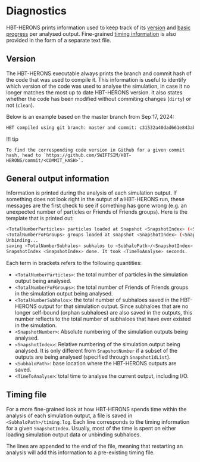 # Diagnostics

HBT-HERONS prints information used to keep track of its [version](#version) and
[basic progress](#general-output-information) per analysed output. Fine-grained [timing information](#timing-file) 
is also provided in the form of a separate text file.

## Version

The HBT-HERONS executable always prints the branch and commit hash of the code that was used to compile it. 
This information is useful to identify which version of the code was used 
to analyse the simulation, in case it no longer matches the most up to date HBT-HERONS version.
It also states whether the code has been modified without commiting changes (`dirty`) or not (`clean`).

Below is an example based on the master branch from Sep 17, 2024:
```bash
HBT compiled using git branch: master and commit: c31532a40dad661e843abcecadef03144b0cc057 (clean)
```

!!! tip

    To find the corresponding code version in Github for a given commit hash, head to `https://github.com/SWIFTSIM/HBT-HERONS/commit/<COMMIT_HASH>`.

## General output information

Information is printed during the analysis of each simulation output. If something does not look 
right in the output of a HBT-HERONS run, these messages are the first check to see if something has gone wrong (e.g. an unexpected number of particles or Friends of Friends groups). Here is the template that is printed out:

```bash
<TotalNumberParticles> particles loaded at Snapshot <SnapshotIndex> (<SnapshotNumber>)
<TotalNumberFoFGroups> groups loaded at snapshot <SnapshotIndex> (<SnapshotNumber>)
Unbinding...
saving <TotalNumberSubhalos> subhalos to <SubhaloPath>/<SnapshotIndex>
SnapshotIndex <SnapshotIndex> done. It took <TimeToAnalyse> seconds.
```

Each term in brackets refers to the following quantities:

* `<TotalNumberParticles>`: the total number of particles in the simulation output being analysed.
* `<TotalNumberFoFGroups>`: the total number of Friends of Friends groups in the simulation output being analysed.
* `<TotalNumberSubhalos>`: the total number of subhaloes saved in the HBT-HERONS output for that simulation output. Since subhaloes that are no longer self-bound (orphan subhaloes) are also saved in the outputs, this number reflects to the total number of subhaloes that have ever existed in the simulation.
* `<SnapshotNumber>`: Absolute numbering of the simulation outputs being analysed.
* `<SnapshotIndex>`: Relative numbering of the simulation output being analysed. It is only different from `SnapshotNumber` if a subset of the outputs are being analysed (specified through `SnapshotIdList`). 
* `<SubhaloPath>`: base location where the HBT-HERONS outputs are saved.
* `<TimeToAnalyse>`: total time to analyse the current output, including I/O.

## Timing file 

For a more fine-grained look at how HBT-HERONS spends time within the analysis of each simulation output, a file is saved in `<SubhaloPath>/timing.log`. Each line corresponds to the timing information for a given `SnapshotIndex`. Usually, most of the time is spent on either loading simulation output data or unbinding subhaloes.

The lines are appended to the end of the file, meaning that restarting an analysis will add this information to a pre-existing timing file.